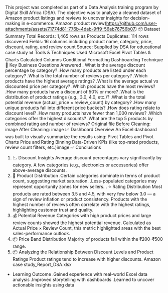 This project was completed as part of a Data Analysis training program by Digital Skill Africa (DSA). The objective was to analyze a cleaned dataset of Amazon product listings and reviews to uncover insights for decision-making in e-commerce.
 Amazon product review(https://github.com/user-attachments/assets/71774d81-776b-4dab-9ff9-56ab76756b07)
 📦 Dataset Summary
Total Records: 1,465 rows as Products
Duplicates: 114 rows discovered
Fields: 16 columns including product name, category, price, discount, rating, and review count
Source: Supplied by DSA for educational case study
📊 Tools & Techniques Used
Microsoft Excel
Pivot Tables & Charts
Calculated Columns
Conditional Formatting
Dashboarding Technique
🎯 Key Business Questions Answered
. What is the average discount percentage by category?
.How many products are listed under each category?
.What is the total number of reviews per category?
.Which products have the highest average ratings?
.What is the average actual vs discounted price per category?
.Which products have the most reviews?
.How many products have a discount of 50% or more?
.What is the distribution of product ratings (e.g., 3.0, 4.0, etc.)?
.What is the total potential revenue (actual_price × review_count) by category?
.How many unique products fall into different price buckets?
.How does rating relate to discount level?
.How many products have fewer than 1,000 reviews?
.Which categories offer the highest discounts?
.What are the top 5 products by combined rating and number of reviews?
Original file
Before Cleaning: image After Cleaning: image
📈 Dashboard Overview
An Excel dashboard was built to visually summarize the results using:
Pivot Tables and Pivot Charts
Price and Rating Binning
Data-Driven KPIs (like top-rated products, review count filters, etc.)image
✅ Conclusions
1. 📉 Discount Insights
Average discount percentages vary significantly by category.
A few categories (e.g., electronics or accessories) offer above-average discounts.
2. 🧮 Product Distribution
.Certain categories dominate in terms of product count, suggesting market saturation.
.Less-populated categories may represent opportunity zones for new sellers.
. ⭐ Rating Distribution
Most products are rated between 3.5 and 4.5, with very few below 3.0 — a sign of review inflation or product consistency.
Products with the highest number of reviews often correlate with the highest ratings, highlighting customer trust and quality.
4. 💰 Potential Revenue
Categories with high product prices and large review counts showed the highest potential revenue.
Calculated as Actual Price × Review Count, this metric highlighted areas with the best sales-performance outlook.
5. 📦 Price Band Distribution
Majority of products fall within the ₹200–₹500 range.
6. 📦 Analyzing the Relationship Between Discount Levels and Product Ratings
Product ratings tend to increase with higher discounts. Amazon case study_Report_DSA.xlsx
* Learning Outcome
.Gained experience with real-world Excel data analysis
.Improved storytelling with dashboards
.Learned to uncover actionable insights using data


